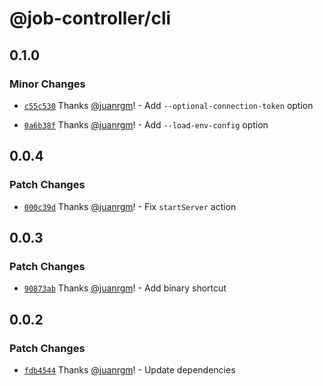 # @job-controller/cli

## 0.1.0

### Minor Changes

- [`c55c530`](https://github.com/swordev/job-controller/commit/c55c53013be5c65ba1ad85458fdcb12d586b7212) Thanks [@juanrgm](https://github.com/juanrgm)! - Add `--optional-connection-token` option

* [`0a6b38f`](https://github.com/swordev/job-controller/commit/0a6b38f8ed76db997a6e0d54cfef07dc54de76f2) Thanks [@juanrgm](https://github.com/juanrgm)! - Add `--load-env-config` option

## 0.0.4

### Patch Changes

- [`000c39d`](https://github.com/swordev/job-controller/commit/000c39d1d1835071af7589f1d9fbba51b3694562) Thanks [@juanrgm](https://github.com/juanrgm)! - Fix `startServer` action

## 0.0.3

### Patch Changes

- [`90873ab`](https://github.com/swordev/job-controller/commit/90873ab25bf5eb7e611e1d1f84aaf1b2abf159d4) Thanks [@juanrgm](https://github.com/juanrgm)! - Add binary shortcut

## 0.0.2

### Patch Changes

- [`fdb4544`](https://github.com/swordev/job-controller/commit/fdb45445177a8a6456cc41799d7b8fe7186cf1db) Thanks [@juanrgm](https://github.com/juanrgm)! - Update dependencies
